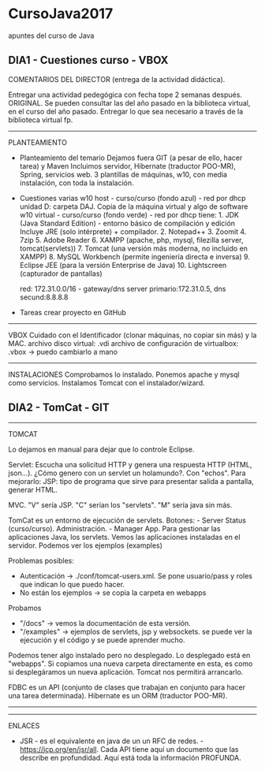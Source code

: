 # CursoJava2017
apuntes del curso de Java

DIA1 - Cuestiones curso - VBOX
-------------------------------------------------------------------------------------------
COMENTARIOS DEL DIRECTOR (entrega de la actividad didáctica).

Entregar una actividad pedegógica con fecha tope 2 semanas después. ORIGINAL. 
Se pueden consultar las del año pasado en la biblioteca virtual, en el curso del año pasado.
Entregar lo que sea necesario a través de la biblioteca virtual fp.
___________________________________________________________________________________________
PLANTEAMIENTO
- Planteamiento del temario 
	Dejamos fuera GIT (a pesar de ello, hacer tarea) y Maven
	Incluimos servidor, Hibernate (traductor POO-MR), Spring, servicios web.
	3 plantillas de máquinas, w10, con media instalación, con toda la instalación.
- Cuestiones varias
	w10 host - curso/curso (fondo azul) - red por dhcp
		unidad D: carpeta DAJ. Copia de la máquina virtual y algo de software
	w10 virtual - curso/curso (fondo verde) - red por dhcp
		tiene:
			1. JDK (Java Standard Edition) - entorno básico de compilación y edición
				Incluye JRE (solo intérprete) + compilador.
			2. Notepad++
			3. Zoomit
			4. 7zip
			5. Adobe Reader
			6. XAMPP (apache, php, mysql, filezilla server, tomcat(servlets))
			7. Tomcat (una versión más moderna, no incluido en XAMPP)
			8. MySQL Workbench (permite ingeniería directa e inversa)
			9. Eclipse JEE (para la versión Enterprise de Java)
			10. Lightscreen (capturador de pantallas)
			
	red: 172.31.0.0/16 - gateway/dns server primario:172.31.0.5, dns secund:8.8.8.8
- Tareas
	crear proyecto en GitHub

___________________________________________________________________________________________
VBOX 
	Cuidado con el Identificador (clonar máquinas, no copiar sin más) y la MAC.
	archivo disco virtual: .vdi
	archivo de configuración de virtualbox: .vbox -> puedo cambiarlo a mano
___________________________________________________________________________________________
INSTALACIONES
Comprobamos lo instalado. 
Ponemos apache y mysql como servicios. 
Instalamos Tomcat con el instalador/wizard.


DIA2 - TomCat - GIT
-------------------------------------------------------------------------------------------
__________________________________________________________________________________________
TOMCAT

Lo dejamos en manual para dejar que lo controle Eclipse.

Servlet: Escucha una solicitud HTTP y genera una respuesta HTTP (HTML, json...).
¿Cómo genero con un servlet un holamundo?. Con "echos". Para mejorarlo:
JSP: tipo de programa que sirve para presentar salida a pantalla, generar HTML.

MVC. "V" sería JSP. "C" serían los "servlets". "M" sería java sin más.

TomCat es un entorno de ejecución de servlets. 
Botones:
	- Server Status (curso/curso). Administración.
	- Manager App. Para gestionar las aplicaciones Java, los servlets. Vemos las aplicaciones
	instaladas en el servidor. Podemos ver los ejemplos (examples)
	
Problemas posibles:
- Autenticación -> ./conf/tomcat-users.xml. Se pone usuario/pass y roles que indican lo que puedo hacer.
- No están los ejemplos -> se copia la carpeta en webapps

Probamos
- "/docs" -> vemos la documentación de esta versión.
- "/examples" -> ejemplos de servlets, jsp y websockets. se puede ver la ejecución y el código y se 
puede aprender mucho.

Podemos tener algo instalado pero no desplegado. Lo desplegado está en "webapps". Si copiamos una
nueva carpeta directamente en esta, es como si desplegáramos un nueva aplicación. Tomcat nos 
permitirá arrancarlo.

FDBC es un API (conjunto de clases que trabajan en conjunto para hacer una tarea determinada). 
Hibernate es un ORM (traductor POO-MR).

---------------------------------------------------------------------------------------------------
___________________________________________________________________________________________________
ENLACES
* JSR - es el equivalente en java de un un RFC de redes. - https://jcp.org/en/jsr/all. Cada API tiene
aquí un documento que las describe en profundidad. Aquí está toda la información PROFUNDA.
